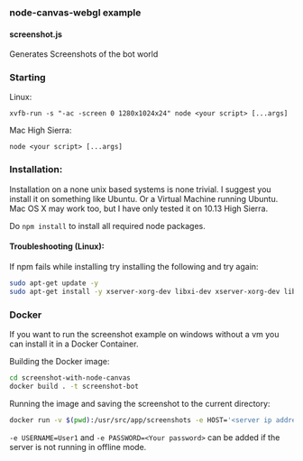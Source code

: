 ### node-canvas-webgl example

#### screenshot.js
Generates Screenshots of the bot world

### Starting

Linux:

`
xvfb-run -s "-ac -screen 0 1280x1024x24" node <your script> [...args]
`

Mac High Sierra:

`node <your script> [...args]`

### Installation:
Installation on a none unix based systems is none trivial. 
I suggest you install it on something like Ubuntu. Or a Virtual Machine running Ubuntu.
Mac OS X may work too, but I have only tested it on 10.13 High Sierra.

Do `npm install` to install all required node packages.

#### Troubleshooting (Linux):
If npm fails while installing try installing the following and try again:
```bash
sudo apt-get update -y
sudo apt-get install -y xserver-xorg-dev libxi-dev xserver-xorg-dev libxext-dev xvfb
```

### Docker
If you want to run the screenshot example on windows without a vm you can install it in a Docker Container.

Building the Docker image:
```bash
cd screenshot-with-node-canvas
docker build . -t screenshot-bot
```

Running the image and saving the screenshot to the current directory:
```bash
docker run -v $(pwd):/usr/src/app/screenshots -e HOST='<server ip address>' -e PORT=<port> screenshot-bot
```
`-e USERNAME=User1` and `-e PASSWORD=<Your password>` can be added if the server is not running in offline mode.


